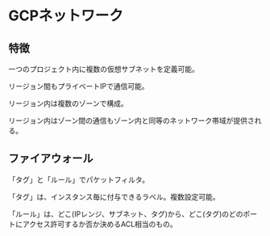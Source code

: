 # GCPネットワーク

## 特徴

一つのプロジェクト内に複数の仮想サブネットを定義可能。

リージョン間もプライベートIPで通信可能。

リージョン内は複数のゾーンで構成。

リージョン内はゾーン間の通信もゾーン内と同等のネットワーク帯域が提供される。

## ファイアウォール

「タグ」と「ルール」でパケットフィルタ。

「タグ」は、インスタンス毎に付与できるラベル。複数設定可能。

「ルール」は、どこ(IPレンジ、サブネット、タグ)から、どこ(タグ)のどのポートにアクセス許可するか否か決めるACL相当のもの。
